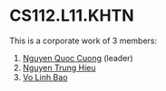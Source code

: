# CS112.L11.KHTN
This is a corporate work of 3 members:
1. [Nguyen Quoc Cuong](https://github.com/quoccuonglqd) (leader)
2. [Nguyen Trung Hieu](https://github.com/JunHill)
3. [Vo Linh Bao](https://github.com/volinhbao)
